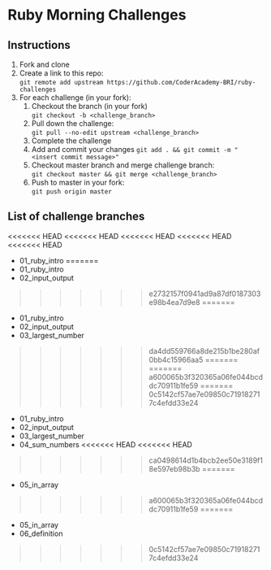 # Ruby Morning Challenges

## Instructions
1. Fork and clone
2. Create a link to this repo: <br/>
   `git remote add upstream https://github.com/CoderAcademy-BRI/ruby-challenges`
3. For each challenge (in your fork):
    1. Checkout the branch (in your fork)<br/>
     `git checkout -b <challenge_branch>`
    3. Pull down the challenge: <br/>
     `git pull --no-edit upstream <challenge_branch>`
    4. Complete the challenge
    5. Add and commit your changes
    `git add . && git commit -m "<insert commit message>"`
    6. Checkout master branch and merge challenge branch:<br/>
    `git checkout master && git merge <challenge_branch>`
    7. Push to master in your fork:<br/>
     `git push origin master`

## List of challenge branches
<<<<<<< HEAD
<<<<<<< HEAD
<<<<<<< HEAD
<<<<<<< HEAD
<<<<<<< HEAD
* 01_ruby_intro
=======
* 01_ruby_intro
* 02_input_output
>>>>>>> e2732157f0941ad9a87df0187303e98b4ea7d9e8
=======
* 01_ruby_intro
* 02_input_output
* 03_largest_number
>>>>>>> da4dd559766a8de215b1be280af0bb4c15966aa5
=======
=======
>>>>>>> a600065b3f320365a06fe044bcddc70911b1fe59
=======
>>>>>>> 0c5142cf57ae7e09850c719182717c4efdd33e24
* 01_ruby_intro
* 02_input_output
* 03_largest_number
* 04_sum_numbers
<<<<<<< HEAD
<<<<<<< HEAD
>>>>>>> ca0498614d1b4bcb2ee50e3189f18e597eb98b3b
=======
* 05_in_array
>>>>>>> a600065b3f320365a06fe044bcddc70911b1fe59
=======
* 05_in_array
* 06_definition
>>>>>>> 0c5142cf57ae7e09850c719182717c4efdd33e24
